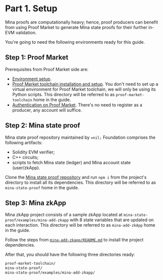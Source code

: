 # Part 1. Setup

Mina proofs are computationally heavy; hence, proof producers can benefit from
using Proof Market to generate Mina state proofs for their further in-EVM validation.

You're going to need the following environments ready for this guide.

## Step 1: Proof Market

Prerequisites from Proof Market side are:

* [Environment setup](../getting-started/environment-setup.md).
* [Proof Market toolchain installation and setup](../../getting-started/installation.md).
  You don't need to set up a virtual environment for Proof Market toolchain,
  we will only be using its Python scripts.
  This directory will be referred to as `proof-market-toolchain` home in the guide.
* [Authentication on Proof Market](../../market/user-guides/sign-up.md).
  There's no need to register as a producer, any account will suffice.

## Step 2: Mina state proof

Mina state proof repository maintained by `=nil;` Foundation
comprises the following artifacts:
* Solidity EVM verifier;
* C++ circuits;
* scripts to fetch Mina state (ledger) and Mina account state (user/zkApp).

Clone the [Mina state proof repository](https://github.com/NilFoundation/mina-state-proof)
and run `npm i` from the project's directory to install all its dependencies.
This directory will be referred to as `mina-state-proof` home in the guide.

## Step 3: Mina zkApp

Mina zkApp project consists of a sample zkApp located at `mina-state-proof/examples/mina-add-zkapp`
with 8 state variables that are updated on each interaction.
This directory will be referred to as `mina-add-zkApp` home in the guide.

Follow the steps from
[`mina-add-zkapp/README.md`](https://github.com/NilFoundation/mina-state-proof/tree/master/examples/mina-add-zkapp)
to install the project dependencies.

After that, you should have the following three directories ready:

```bash
proof-market-toolchain/
mina-state-proof/
mina-state-proof/examples/mina-add-zkapp/
```
